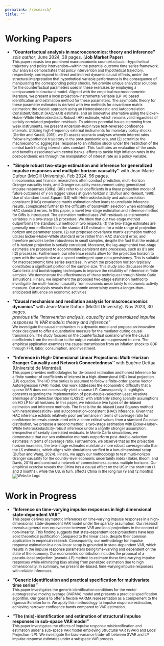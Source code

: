 ```yaml
---
permalink: /research/
title: ""
---
```



# Working Papers

* <b> “Counterfactual analysis in macroeconomics: theory and inference” </b> _sole author_, June 2024, 38 pages. (<b>Job Market Paper</b>) <br> 
     <sub> This paper recasts two prominent macroeconomic counterfactuals—hypothetical trajectory and policy intervention—within the potential outcome time series framework. Our analysis demonstrates that policy intervention and hypothetical trajectory, respectively, correspond to direct and indirect dynamic causal effects, under the structural interpretation that hypothetical variable performance is the consequence of manipulating the corresponding policy shocks. We provide unique analytical solutions for the counterfactual parameters used in these exercises by employing a semiparametric structural model. Aligned with the empirical macroeconometric literature, we present a local projection-instrumental variable (LP-IV) based identification and estimation method for these parameters. The asymptotic theory for these parameter estimates is derived with two methods for covariance matrix estimation: the classic approach using an Heteroskedastic and Autocorrelation Consistent/Robust (HAC/HAR) estimate, and an innovative alternative using the Eicker–Huber–White Heteroskedastic Robust (HR) estimate, which remains valid regardless of serially correlated projection residuals. To address potential issues stemming from weak instruments, we present Anderson-Rubin type test-reversed confidence intervals. Utilizing high-frequency external instruments for monetary policy shocks (Gertler and Karadi, 2015), we (1) assess scenario analyses wherein interest rates follow a hypothetical trajectory in the post-pandemic era, and (2) scrutinize the macroeconomic aggregates' response to an inflation shock under the restriction of the central bank holding interest rates constant. This facilitates an evaluation of the costs and benefits associated with central banks' efforts to tackle high inflation rates in the post-pandemic era through the manipulation of interest rate as a policy variable. </sub>
     

* <b>‘‘Simple robust two-stage estimation and inference for generalized impulse responses and multiple-horizon causality’’</b> with Jean-Marie Dufour (McGill University). Feb 2024, 96 pages. <br>
    <sub> In economics and finance, researchers often conduct prediction, multi-horizon Granger causality tests, and Granger causality measurement using generalized impulse responses (GIRs). GIRs refer to all coefficients in a linear projection model of future outcomes of $y$ on lagged values at given horizon $h$ (Dufour and Renault, 1998). Use of standard Least Square (LS) with  Heteroskedasticity and autocorrelation consistent (HAC) covariance matrix estimation often leads to unreliable inference results, complicated further by the difficulty of bandwidth selection when estimating HAC standard errors. In this paper, a novel two-stage estimation and inference method for GIRs is introduced. The estimation method uses VAR residuals as instrumental variables in a two-stage LS procedure. We show that our two-stage method outperforms the standard LS method in two respects: (1) the two-stage estimates are generally more efficient than the standard LS estimates for a wide range of projection horizon and parameter space. (2) our proposed covariance matrix estimation method utilizes Eicker–Huber–White standard error rather than HAC standard error, and therefore provides better robustness in small samples, despite the fact that the residual of $h$-horizon projection is serially correlated. Moreover, the lag-augmented two-stage estimates are proposed to accommodate persistent data processes, such as I(1) and I(2) processes. Furthermore, our inference results allow for the projection horizon to grow with the sample size at a speed contingent upon data persistency. This is suitable for macroeconomic time series exercises, in which the projection horizon typically constitutes a significant portion of the sample size. This study also discusses Monte Carlo tests and bootstrapping techniques to improve the reliability of inference in finite samples. We demonstrate the effectiveness of these techniques through Monte Carlo simulations. Finally, we implement the proposed two-stage estimation method to investigate the multi-horizon causality from economic uncertainty to economic activity measure. Our analysis reveals that economic uncertainty exerts a longer-than-anticipated influence on economic activities.</sub>
    
  
* <b> “Causal mechanism and mediation analysis for macroeconomics dynamics”  </b> with Jean-Marie Dufour (McGill University). Nov 2023, 30 pages. <br>
        _previous title “Intervention analysis, causality and generalized impulse responses in VAR models: theory and inference”_ <br>
       <sub> We investigate the causal mechanism in a dynamic model and propose an innovative index designed to offer a quantitative measure for the mediator during causal transmission. The study focuses on the counterfactual scenario where the causal coefficients from the mediator to the output variable are suppressed to zero. The empirical application examines the causal transmission from an inflation shock to GDP through FFR, labor, consumption, and investment.   </sub>

* <b> ‘‘Inference in High-Dimensional Linear Projections: Multi-Horizon Granger Causality and Network Connectedness’’</b> with Eugène  Dettaa (Université de Montréal). <br> 
     <sub> This paper provides methodologies for de-biased estimation and honest inference for a finite number of coefficients of interest in a high-dimensional (HD) local projection (LP) equation. The HD time series is assumed to follow a finite-order sparse Vector Autoregression (VAR) model. Our work addresses the econometric difficulty that a sparse VAR does not necessarily yield a sparse LP. Consequently, it highlights concerns regarding the implementation of post-double-selection Least Absolute Shrinkage and Selection Operator (LASSO) with arbitrarily strong sparsity assumptions on HD LP for all horizons. In this paper, we introduce two types of de-biased estimation and inference methods. The first is the de-biased Least Squares method with heteroskedasticity- and autocorrelation-consistent (HAC) inference. Given that HAC inference exhibits relatively poor performance in terms of coverage ratio for confidence intervals constructed with $z$-score critical values from a standard Gaussian distribution, we propose a second method: a two-stage estimation with Eicker–Huber–White heteroskedasticity-robust inference under a slightly stronger assumption, irrespective of serially correlated residuals. In Monte Carlo simulations, we demonstrate that our two estimation methods outperform post-double-selection estimates in terms of coverage ratio. Furthermore, we observe that as the projection horizon increases, the two-stage estimates maintain a more robust coverage ratio than the LS estimates, which aligns with simulations verified in a low-dimensional setup (Dufour and Wang, 2024). Finally, we apply our methodology to test multi-horizon Granger causality for the country-level economic uncertainty index (Baker, Bloom, and Davis, 2016) and construct a network of connectedness across multiple horizons. Our empirical exercise reveals that China has a causal effect on the US in the short run (1 and 3 months), while the US, in turn, affects China in the long run (9 and 12 months).
  ![Website Logo](foo-bar-identity-th.jpg)

# Work in Progress

* <b> “Inference on time-varying impulse responses in high dimensional state-dependent VAR” </b> <br>
  <sub> This paper derives asymptotic inferences on time-varying impulse responses in a high-dimensional, state-dependent VAR model under the sparsity assumption. Our research reveals a general non-equivalence between VAR and local projections in the context of non-linearity. This finding suggests that state-dependent local projections have less solid theoretical justification compared to the linear case, despite their common application in empirical research. Consequently, our methodology for impulse response estimation in a non-linear setup is grounded in state-dependent VAR, which results in the impulse response parameters being time-varying and dependent on the state of the economy. Our econometric contribution includes the proposal of a pseudo-local projection (pseudo-LP) method to estimate these time-varying impulse responses while eliminating bias arising from penalized estimation due to high dimensionality. In summary, we present de-biased, time-varying impulse responses with reliable inferences.  </sub>

* <b> “Generic identification and practical specification for multivariate time series” </b> <br>
   <sub> This paper investigates the generic identification conditions for the vector autoregressive moving average (VARMA) model and presents a practical specification algorithm. Our goal is to offer a flexible VARMA representation as a complement to the rigorous Echelon form. We apply this methodology to impulse response estimation, achieving narrower confidence bands compared to VAR estimation. </sub>

* <b> “The (mis)-identification and estimation of structural impulse responses in sub-space VAR model”</b> <br>
  <sub> This paper investigates the effects of impulse response misidentification and estimation under a sub-space VAR model employing Structural VAR (SVAR) and Local Projection (LP). We investigate the bias-variance trade-off between SVAR and LP impulse response estimates under a subspace VAR process. </sub>

